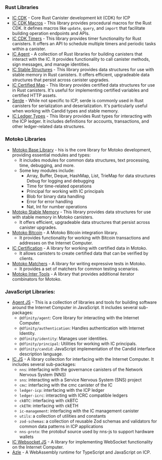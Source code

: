 ### Rust Libraries

- [IC CDK](https://crates.io/crates/ic-cdk) - Core Rust Canister development kit (CDK) for ICP  
- [IC CDK Macros](https://crates.io/crates/ic-cdk-macros) - This library provides procedural macros for the Rust CDK. It defines macros like ``update``, ``query``, and ``import`` that facilitate building operation endpoints and APIs. 
- [IC CDK Timers](https://crates.io/crates/ic-cdk-timers) - This library provides timer functionality for Rust canisters. It offers an API to schedule multiple timers and periodic tasks within a canister.
- [IC Agent](https://github.com/dfinity/agent-rs) - A collection of Rust libraries for building canisters that interact with the IC. It provides functionality to call canister methods, sign messages, and manage identities. 
- [IC Stable Structures](https://github.com/dfinity/stable-structures) - This library provides data structures for use with stable memory in Rust canisters. It offers efficient, upgradeable data structures that persist across canister upgrades. 
- [IC Certified Map](https://github.com/dfinity/cdk-rs/tree/main/library/ic-certified-map) - This library provides certified data structures for use in Rust canisters. It's useful for implementing certified variables and certified HTTP assets. 
- [Serde](https://crates.io/crates/serde) - While not specific to ICP, serde is commonly used in Rust canisters for serialization and deserialization. It's particularly useful when working with Candid types and stable memory.
- [IC Ledger Types](https://github.com/dfinity/cdk-rs/tree/main/library/ic-ledger-types) - This library provides Rust types for interacting with the ICP ledger. It includes definitions for accounts, transactions, and other ledger-related data structures.

### Motoko Libraries

- [Motoko Base Library](https://internetcomputer.org/docs/motoko/main/base/) - his is the core library for Motoko development, providing essential modules and types:
  - It includes modules for common data structures, text processing, time, debugging, and more.
  - Some key modules include:
    - Array, Buffer, Deque, HashMap, List, TrieMap for data structures
Debug for logging and debugging
    - Time for time-related operations
    - Principal for working with IC principals
    - Blob for binary data handling
    - Error for error handling
    - Nat, Int for number operations
- [Motoko Stable Memory](https://github.com/dfinity/stable-structures) - This library provides data structures for use with stable memory in Motoko canisters.
   - It offers efficient, upgradeable data structures that persist across canister upgrades.
- [Motoko Bitcoin](https://github.com/tgalal/motoko-bitcoin) - A Motoko Bitcoin integration library.
   - It provides functionality for working with Bitcoin transactions and addresses on the Internet Computer.
- [IC Certification](https://github.com/nomeata/ic-certification) - A library for working with certified data in Motoko. 
   - It allows canisters to create certified data that can be verified by clients.
- [Motoko Matchers](https://github.com/kritzcreek/motoko-matchers) - A library for writing expressive tests in Motoko.
   - It provides a set of matchers for common testing scenarios.
- [Motoko Inter Tools](https://github.com/NatLabs/Itertools) - A library that provides additional iterator combinators for Motoko.

### JavaScript Libraries: 

- [Agent JS](https://github.com/dfinity/agent-js) - This is a collection of libraries and tools for building software around the Internet Computer in JavaScript. 
It includes several sub-packages:
   - ``@dfinity/agent``: Core library for interacting with the Internet Computer.
   - ``@dfinity/authentication``: Handles authentication with Internet Identity.
   - ``@dfinity/identity``: Manages user identities.
   - ``@dfinity/principal``: Utilities for working with IC principals.
   - ``@dfinity/candid``: JavaScript implementation of the Candid interface description language.
- [IC JS](https://github.com/dfinity/ic-js) - A library collection for interfacing with the Internet Computer. 
It includes several sub-packages:
    - ``nns``: interfacing with the governance canisters of the Network Nervous System (NNS)
    - ``sns``: interacting with a Service Nervous System (SNS) project
    - ``cmc``: interfacing with the cmc canister of the IC
    - ``ledger-icp``: interfacing with the ICP ledger
    - ``ledger-icrc``: interacting with ICRC compatible ledgers
    - ``ckBTC``: interfacing with ckBTC
    - ``ckETH``: interfacing with ckETH
    - ``ic-management``: interfacing with the IC management canister
    - ``utils``: a collection of utilities and constants
    - ``zod-schemas``: a collection of reusable Zod schemas and validators for common data patterns in ICP applications
    - ``nns-proto``: the protobuf source used by nns-js to support hardware wallets
- [IC Websocket JS](https://www.npmjs.com/package/ic-websocket-js) - A library for implementing WebSocket functionality on the Internet Computer. 
- [Azle](https://github.com/demergent-labs/azle) - A WebAssembly runtime for TypeScript and JavaScript on ICP. 